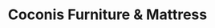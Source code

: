 ---
title: "Coconis Furniture & Mattress"
url: /lancaster/coconis-furniture-und-mattress/
shop: Betten
---
